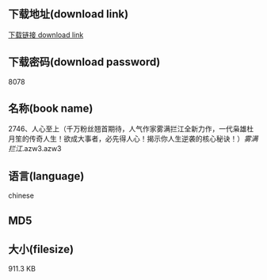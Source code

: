 ## 下载地址(download link)
[下载链接 download link](https://tutu365.netlify.app/?s=2746%E3%80%81%E4%BA%BA%E5%BF%83%E8%87%B3%E4%B8%8A%EF%BC%88%E5%8D%83%E4%B8%87%E7%B2%89%E4%B8%9D%E7%BF%98%E9%A6%96%E6%9C%9F%E5%BE%85%EF%BC%8C%E4%BA%BA%E6%B0%94%E4%BD%9C%E5%AE%B6%E9%9B%BE%E6%BB%A1%E6%8B%A6%E6%B1%9F%E5%85%A8%E6%96%B0%E5%8A%9B%E4%BD%9C%EF%BC%8C%E4%B8%80%E4%BB%A3%E6%9E%AD%E9%9B%84%E6%9D%9C%E6%9C%88%E7%AC%99%E7%9A%84%E4%BC%A0%E5%A5%87%E4%BA%BA%E7%94%9F%EF%BC%81%E6%AC%B2%E6%88%90%E5%A4%A7%E4%BA%8B%E8%80%85%EF%BC%8C%E5%BF%85%E5%85%88%E5%BE%97%E4%BA%BA%E5%BF%83%EF%BC%81%E6%8F%AD%E7%A4%BA%E4%BD%A0%E4%BA%BA%E7%94%9F%E9%80%86%E8%A2%AD%E7%9A%84%E6%A0%B8%E5%BF%83%E7%A7%98%E8%AF%80%EF%BC%81%EF%BC%89_%E9%9B%BE%E6%BB%A1%E6%8B%A6%E6%B1%9F_.azw3)

## 下载密码(download password)
8078

## 名称(book name)
2746、人心至上（千万粉丝翘首期待，人气作家雾满拦江全新力作，一代枭雄杜月笙的传奇人生！欲成大事者，必先得人心！揭示你人生逆袭的核心秘诀！）_雾满拦江_.azw3.azw3

## 语言(language)
chinese

## MD5


## 大小(filesize)
911.3 KB
